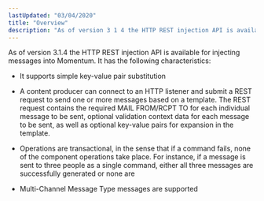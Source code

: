```yaml
---
lastUpdated: "03/04/2020"
title: "Overview"
description: "As of version 3 1 4 the HTTP REST injection API is available for injecting messages into Momentum It has the following characteristics It supports simple key value pair substitution A content producer can connect to an HTTP listener and submit a REST request to send one or more messages..."
---
```


As of version 3.1.4 the HTTP REST injection API is available for injecting messages into Momentum. It has the following characteristics:

*   It supports simple key-value pair substitution

*   A content producer can connect to an HTTP listener and submit a REST request to send one or more messages based on a template. The REST request contains the required MAIL FROM/RCPT TO for each individual message to be sent, optional validation context data for each message to be sent, as well as optional key-value pairs for expansion in the template.

*   Operations are transactional, in the sense that if a command fails, none of the component operations take place. For instance, if a message is sent to three people as a single command, either all three messages are successfully generated or none are

*   Multi-Channel Message Type messages are supported